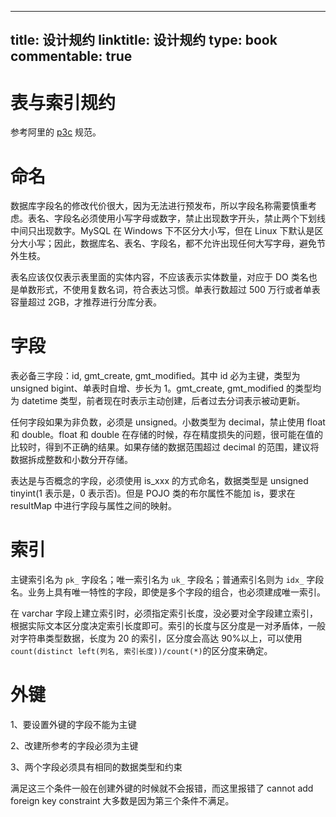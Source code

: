 
---
title: 设计规约
linktitle: 设计规约
type: book
commentable: true
---

# 表与索引规约

参考阿里的 [p3c](https://github.com/alibaba/p3c) 规范。

# 命名

数据库字段名的修改代价很大，因为无法进行预发布，所以字段名称需要慎重考虑。表名、字段名必须使用小写字母或数字，禁止出现数字开头，禁止两个下划线中间只出现数字。MySQL 在 Windows 下不区分大小写，但在 Linux 下默认是区分大小写；因此，数据库名、表名、字段名，都不允许出现任何大写字母，避免节外生枝。

表名应该仅仅表示表里面的实体内容，不应该表示实体数量，对应于 DO 类名也是单数形式，不使用复数名词，符合表达习惯。单表行数超过 500 万行或者单表容量超过 2GB，才推荐进行分库分表。

# 字段

表必备三字段：id, gmt_create, gmt_modified。其中 id 必为主键，类型为 unsigned bigint、单表时自增、步长为 1。gmt_create, gmt_modified 的类型均为 datetime 类型，前者现在时表示主动创建，后者过去分词表示被动更新。

任何字段如果为非负数，必须是 unsigned。小数类型为 decimal，禁止使用 float 和 double。float 和 double 在存储的时候，存在精度损失的问题，很可能在值的比较时，得到不正确的结果。如果存储的数据范围超过 decimal 的范围，建议将数据拆成整数和小数分开存储。

表达是与否概念的字段，必须使用 is_xxx 的方式命名，数据类型是 unsigned tinyint(1 表示是，0 表示否)。但是 POJO 类的布尔属性不能加 is，要求在 resultMap 中进行字段与属性之间的映射。

# 索引

主键索引名为 `pk_` 字段名；唯一索引名为 `uk_` 字段名；普通索引名则为 `idx_` 字段名。业务上具有唯一特性的字段，即使是多个字段的组合，也必须建成唯一索引。

在 varchar 字段上建立索引时，必须指定索引长度，没必要对全字段建立索引，根据实际文本区分度决定索引长度即可。索引的长度与区分度是一对矛盾体，一般对字符串类型数据，长度为 20 的索引，区分度会高达 90%以上，可以使用`count(distinct left(列名, 索引长度))/count(*)`的区分度来确定。

# 外键

1、要设置外键的字段不能为主键

2、改建所参考的字段必须为主键

3、两个字段必须具有相同的数据类型和约束

满足这三个条件一般在创建外键的时候就不会报错，而这里报错了 cannot add foreign key constraint 大多数是因为第三个条件不满足。

    